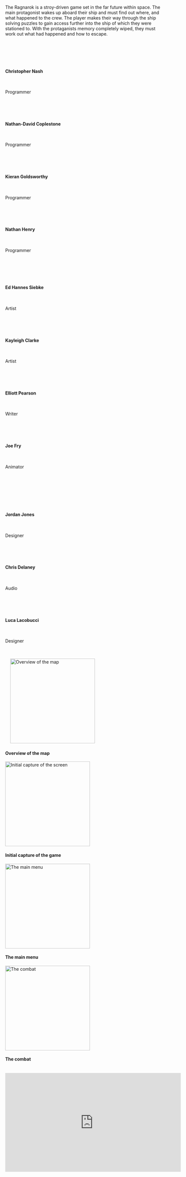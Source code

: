 The Ragnarok is a stroy-driven game set in the far future within space. The main protagonist wakes up aboard their ship and must find out where, and what happened to the crew. The player makes their way through the ship solving puzzles to gain access further into the ship of which they were stationed to. With the protaganists memory completely wiped, they must work out what had happened and how to escape.


<div class="container">     <section class="profiles">      <div class="row">       <section class="3u 6u(medium) 12u$(xsmall) profile">        <img src="facebook.jpg" alt="">        <h4>Christopher Nash</h4>        <p>Programmer</p>       </section>       <section class="3u 6u(medium) 12u$(xsmall) profile">        <img src="facebook.jpg" alt="">        <h4>Nathan-David Coplestone</h4>        <p>Programmer</p>       </section>       <section class="3u 6u$(medium) 12u$(xsmall) profile">        <img src="facebook.jpg" alt="">        <h4>Kieran Goldsworthy</h4>        <p>Programmer</p>       </section>       <section class="3u 6u$(medium) 12u$(xsmall) profile">        <img src="facebook.jpg" alt="">        <h4>Nathan Henry</h4>        <p>Programmer</p> <section class="profiles">      <div class="row">       <section class="3u 6u(medium) 12u$(xsmall) profile">        <img src="facebook.jpg" alt="">        <h4>Ed Hannes Siebke</h4>        <p>Artist</p>       </section>       <section class="3u 6u(medium) 12u$(xsmall) profile">        <img src="facebook.jpg" alt="">        <h4>Kayleigh Clarke</h4>        <p>Artist</p>       </section>       <section class="3u 6u(medium) 12u$(xsmall) profile">        <img src="facebook.jpg" alt="">        <h4>Elliott Pearson</h4>        <p>Writer</p>       </section>       <section class="3u 6u$(medium) 12u$(xsmall) profile">        <img src="profile-facebook.jpg" alt="">        <h4>Joe Fry</h4>        <p>Animator</p>       </section>      </div>     </section>          <section class="profiles">       <section class="3u 6u$(medium) 12u$(xsmall) profile">        <img src="facebook.jpg" alt="">        <h4>Jordan Jones</h4>        <p>Designer</p>       </section>       <section class="3u 6u(medium) 12u$(xsmall) profile">        <img src="facebook.jpg" alt="">        <h4>Chris Delaney</h4>        <p>Audio</p>       </section>       <section class="3u 6u$(medium) 12u$(xsmall) profile">        <img src="facebook.jpg" alt="">        <h4>Luca Lacobucci</h4>        <p>Designer</p>       </section>          </section>   
<img src="ss1.png" width="270" height="270" alt="Overview of the map" display="inline"><h4><p>Overview of the map</p></h4><img src="ss2.png" width="270" height="270" alt="Initial capture of the screen" display="inline"><h4><p>Initial capture of the game</p></h4><img src="ss3.png" width="270" height="270" alt="The main menu" display="inline"><h4><p>The main menu</p></h4><img src="ss4.png" width="270" height="270" alt="The combat" display="inline"><h4><p>The combat</p></h4>
<html> <body>  <iframe width="560" height="315" src="https://www.youtube.com/embed/mzY48FloO8c" frameborder="0" allowfullscreen></iframe> </body></html>
